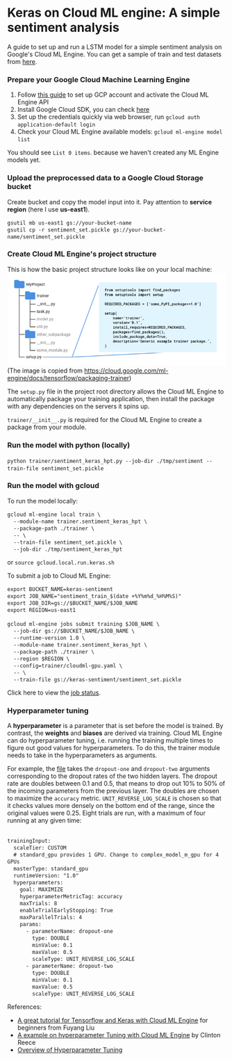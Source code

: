 # Keras on Cloud ML engine: A simple sentiment analysis

A guide to set up and run a LSTM model for a simple sentiment analysis on Google's Cloud ML Engine. You can get a sample of train and test datasets from [here](https://github.com/liufuyang/kaggle-youtube-8m/tree/master/tf-learn/example-3-sentiment).

### Prepare your Google Cloud Machine Learning Engine
1. Follow [this guide](https://cloud.google.com/ml-engine/docs/quickstarts/command-line) to set up GCP account and activate the Cloud ML Engine API 
2. Install Google Cloud SDK, you can check [here](https://cloud.google.com/sdk/docs/)
3. Set up the credentials quickly via web browser, run
`gcloud auth application-default login`
4. Check your Cloud ML Engine available models:
`gcloud ml-engine model list`

You should see `List 0 items`. because we haven't created any ML Engine models yet.

### Upload the preprocessed data to a Google Cloud Storage bucket 
Create bucket and copy the model input into it. Pay attention to **service region** (here I use **us-east1**).

```
gsutil mb us-east1 gs://your-bucket-name
gsutil cp -r sentiment_set.pickle gs://your-bucket-name/sentiment_set.pickle
```

### Create Cloud ML Engine's project structure 
This is how the basic project structure looks like on your local machine:
![project structure](img/recommended-project-structure.png?raw=true) \
(The image is copied from https://cloud.google.com/ml-engine/docs/tensorflow/packaging-trainer)

The `setup.py` file in the project root directory allows the Cloud ML Engine to automatically package your training application, then install the package with any dependencies on the servers it spins up.

`trainer/__init__.py` is required for the Cloud ML Engine to create a package from your module.

### Run the model with python (locally)
`python trainer/sentiment_keras_hpt.py --job-dir ./tmp/sentiment --train-file sentiment_set.pickle`

### Run the model with gcloud 
To run the model locally:
```
gcloud ml-engine local train \
  --module-name trainer.sentiment_keras_hpt \
  --package-path ./trainer \
  -- \
  --train-file sentiment_set.pickle \
  --job-dir ./tmp/sentiment_keras_hpt
```
or `source gcloud.local.run.keras.sh`

To submit a job to Cloud ML Engine:
```
export BUCKET_NAME=keras-sentiment
export JOB_NAME="sentiment_train_$(date +%Y%m%d_%H%M%S)"
export JOB_DIR=gs://$BUCKET_NAME/$JOB_NAME
export REGION=us-east1

gcloud ml-engine jobs submit training $JOB_NAME \
  --job-dir gs://$BUCKET_NAME/$JOB_NAME \
  --runtime-version 1.0 \
  --module-name trainer.sentiment_keras_hpt \
  --package-path ./trainer \
  --region $REGION \
  --config=trainer/cloudml-gpu.yaml \
  -- \
  --train-file gs://keras-sentiment/sentiment_set.pickle 
```

Click here to view the [job status](https://console.cloud.google.com/mlengine/jobs?project=zinc-chiller-213404).

### Hyperparameter tuning
A **hyperparameter** is a parameter that is set before the model is trained. By contrast, the **weights** and **biases** are derived via training.
Cloud ML Engine can do hyperparameter tuning, i.e. running the training multiple times to figure out good values for hyperparameters. To do this, the trainer module needs to take in the hyperparameters as arguments.

For example, the [file](https://github.com/uhoang/keras-cloud-ml-engine/blob/master/trainer/sentiment_keras_hpt.py) takes the `dropout-one` and `dropout-two` arguments corresponding to the dropout rates of the two hidden layers. The dropout rate are doubles between 0.1 and 0.5, that means to drop out 10% to 50% of the incoming parameters from the previous layer. The doubles are chosen to maximize the `accuracy` metric. `UNIT_REVERSE_LOG_SCALE` is chosen so that it checks values more densely on the bottom end of the range, since the original values were 0.25. Eight trials are run, with a maximum of four running at any given time:

```

trainingInput:
  scaleTier: CUSTOM
  # standard_gpu provides 1 GPU. Change to complex_model_m_gpu for 4 GPUs
  masterType: standard_gpu
  runtimeVersion: "1.0"
  hyperparameters:
    goal: MAXIMIZE
    hyperparameterMetricTag: accuracy
    maxTrials: 8
    enableTrialEarlyStopping: True
    maxParallelTrials: 4
    params:
      - parameterName: dropout-one
        type: DOUBLE
        minValue: 0.1
        maxValue: 0.5
        scaleType: UNIT_REVERSE_LOG_SCALE
      - parameterName: dropout-two
        type: DOUBLE
        minValue: 0.1
        maxValue: 0.5
        scaleType: UNIT_REVERSE_LOG_SCALE
```

References: 

  * [A great tutorial for Tensorflow and Keras with Cloud ML Engine](http://liufuyang.github.io/2017/04/02/just-another-tensorflow-beginner-guide-4.html) for beginners from Fuyang Liu
  * [A example on hyperparameter Tuning with Cloud ML Engine](https://github.com/clintonreece/keras-cloud-ml-engine) by Clinton Reece
  * [Overview of Hyperparameter Tuning](https://cloud.google.com/ml-engine/docs/tensorflow/hyperparameter-tuning-overview)